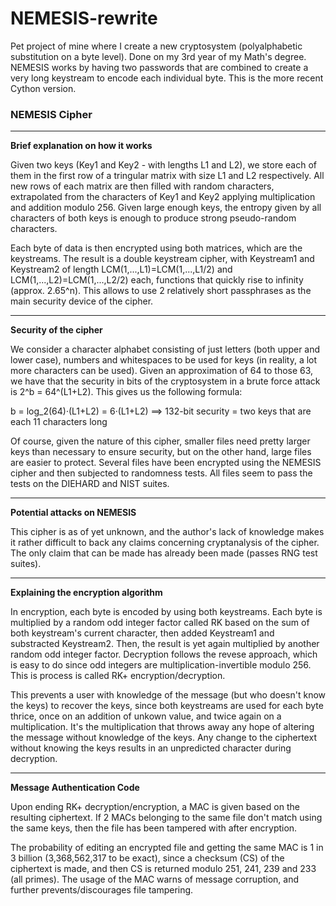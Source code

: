 # NEMESIS-rewrite
Pet project of mine where I create a new cryptosystem (polyalphabetic substitution on a byte level). Done on my 3rd year of my Math's degree. NEMESIS works by having two passwords that are combined to create a very long keystream to encode each individual byte. This is the more recent Cython version.

### NEMESIS Cipher
----------------------------------------------------------
**Brief explanation on how it works**

Given two keys (Key1 and Key2 - with lengths L1 and L2), we store each of them in the first row of a tringular matrix with size L1 and L2 respectively. All new rows of each matrix are then filled with random characters, extrapolated from the characters of Key1 and Key2 applying multiplication and addition modulo 256. Given large enough keys, the entropy given by all characters of both keys is enough to produce strong pseudo-random characters.

Each byte of data is then encrypted using both matrices, which are the keystreams. The result is a double keystream cipher, with Keystream1 and Keystream2 of length LCM(1,...,L1)=LCM(1,...,L1/2) and LCM(1,...,L2)=LCM(1,...,L2/2) each, functions that quickly rise to infinity (approx. 2.65^n). This allows to use 2 relatively short passphrases as the main security device of the cipher.

----------------------------------------------------------
**Security of the cipher**

We consider a character alphabet consisting of just letters (both upper and lower case), numbers and whitespaces to be used for keys (in reality, a lot more characters can be used). Given an approximation of 64 to those 63, we have that the security in bits of the cryptosystem in a brute force attack is 2^b = 64^(L1+L2). This gives us the following formula:

b = log_2(64)·(L1+L2) = 6·(L1+L2)    ==>    132-bit security = two keys that are each 11 characters long

Of course, given the nature of this cipher, smaller files need pretty larger keys than necessary to ensure security, but on the other hand, large files are easier to protect. Several files have been encrypted using the NEMESIS cipher and then subjected to randomness tests. All files seem to pass the tests on the DIEHARD and NIST suites.

----------------------------------------------------------
**Potential attacks on NEMESIS**

This cipher is as of yet unknown, and the author's lack of knowledge makes it rather difficult to back any claims concerning cryptanalysis of the cipher. The only claim that can be made has already been made (passes RNG test suites).

----------------------------------------------------------
**Explaining the encryption algorithm**

In encryption, each byte is encoded by using both keystreams. Each byte is multiplied by a random odd integer factor called RK based on the sum of both keystream's current character, then added Keystream1 and substracted Keystream2. Then, the result is yet again multiplied by another random odd integer factor. Decryption follows the revese approach, which is easy to do since odd integers are multiplication-invertible modulo 256. This is process is called RK+ encryption/decryption.

This prevents a user with knowledge of the message (but who doesn't know the keys) to recover the keys, since both keystreams are used for each byte thrice, once on an addition of unkown value, and twice again on a multiplication. It's the multiplication that throws away any hope of altering the message without knowledge of the keys. Any change to the ciphertext without knowing the keys results in an unpredicted character during decryption.

----------------------------------------------------------
**Message Authentication Code**

Upon ending RK+ decryption/encryption, a MAC is given based on the resulting ciphertext. If 2 MACs belonging to the same file don't match using the same keys, then the file has been tampered with after encryption.

The probability of editing an encrypted file and getting the same MAC is 1 in 3 billion (3,368,562,317 to be exact), since a checksum (CS) of the ciphertext is made, and then CS is returned modulo 251, 241, 239 and 233 (all primes). The usage of the MAC warns of message corruption, and further prevents/discourages file tampering.
